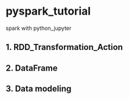 # pyspark_tutorial
spark with python_jupyter

## 1. RDD_Transformation_Action
## 2. DataFrame
## 3. Data modeling
